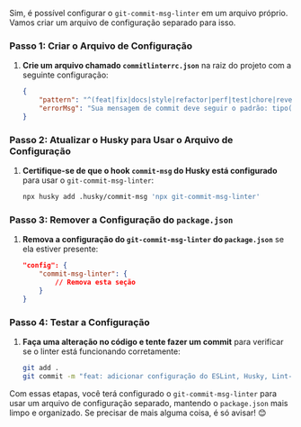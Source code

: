 Sim, é possível configurar o `git-commit-msg-linter` em um arquivo próprio. Vamos criar um arquivo de configuração separado para isso.

### Passo 1: Criar o Arquivo de Configuração

1. **Crie um arquivo chamado `commitlinterrc.json`** na raiz do projeto com a seguinte configuração:
   ```json
   {
       "pattern": "^(feat|fix|docs|style|refactor|perf|test|chore|revert)(\\(.+\\))?: .{1,50}",
       "errorMsg": "Sua mensagem de commit deve seguir o padrão: tipo(scope): descrição"
   }
   ```

### Passo 2: Atualizar o Husky para Usar o Arquivo de Configuração

1. **Certifique-se de que o hook `commit-msg` do Husky está configurado** para usar o `git-commit-msg-linter`:
   ```bash
   npx husky add .husky/commit-msg 'npx git-commit-msg-linter'
   ```

### Passo 3: Remover a Configuração do `package.json`

1. **Remova a configuração do `git-commit-msg-linter` do `package.json`** se ela estiver presente:
   ```json
   "config": {
       "commit-msg-linter": {
           // Remova esta seção
       }
   }
   ```

### Passo 4: Testar a Configuração

1. **Faça uma alteração no código e tente fazer um commit** para verificar se o linter está funcionando corretamente:
   ```bash
   git add .
   git commit -m "feat: adicionar configuração do ESLint, Husky, Lint-Staged e Git Commit Msg Linter"
   ```

Com essas etapas, você terá configurado o `git-commit-msg-linter` para usar um arquivo de configuração separado, mantendo o `package.json` mais limpo e organizado. Se precisar de mais alguma coisa, é só avisar! 😊
